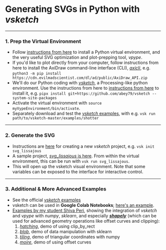 # Generating SVGs in Python with *vsketch*

---

### 1. Prep the Virtual Environment

* Follow [instructions from here](../vpype_svg_prep/README.md) to install a Python virtual environment, and the very useful SVG optimization and plot-prepping tool, *vpype*.
* If you'd like to plot directly from your computer, follow instructions from here to install the AxiDraw command-line interface (CLI), [*axicli*](https://axidraw.com/doc/cli_api/#installation), e.g. `python3 -m pip install https://cdn.evilmadscientist.com/dl/ad/public/AxiDraw_API.zip`
* We'll do our Python coding with [*vsketch*](https://github.com/abey79/vsketch), a Processing-like python environment. Use the instructions from here to [instructions from here](https://vsketch.readthedocs.io/en/latest/install.html) to install it, e.g. `pipx install git+https://github.com/abey79/vsketch --system-site-packages`
* Activate the virtual environment with `source myVypeEnvironment/bin/activate`. 
* Separately download and test the [*vsketch* examples](https://vsketch.readthedocs.io/en/latest/install.html#running-the-examples), with e.g. `vsk run path/to/vsketch-master/examples/shotter`

---

### 2. Generate the SVG

* Instructions are [here](https://github.com/abey79/vsketch#getting-started) for creating a new *vsketch* project, e.g. `vsk init svg_lissajous`
* A sample project, [*svg_lissajous* is here](svg_lissajous/sketch_svg_lissajous.py). From within the virtual environment, this can be run with `vsk run svg_lissajous`.
* This will open up the vsketch visual environment. Note that some variables can be exposed to the interface for interactive control. 

---

### 3. Additional & More Advanced Examples

* See the official [*vsketch* examples](https://vsketch.readthedocs.io/en/latest/install.html#running-the-examples)
* vsketch can be used in **Google Colab Notebooks**; [here's an example](https://colab.research.google.com/github/abey79/vsketch/blob/master/examples/_notebooks/google_colab.ipynb).
* [Examples by my student Shiva Peri](shapely_demos/README.md), showing the integration of *vsketch* and *vpype* with *numpy*, *sklearn*, and especially [***shapely***](https://pypi.org/project/Shapely/) (which can be used for advanced geometry operations like offset curves and clipping):
	1. [*hatching*](https://github.com/shivaPeri/shapely-demos/blob/main/hatching/README.md), demo of using clip_by_rect
	2. [*blob*](https://github.com/shivaPeri/shapely-demos/blob/main/blob/README.md), demo of data manipulation with sklearn
	3. [*tiling*](https://github.com/shivaPeri/shapely-demos/blob/main/tiling/README.md), demo of triangular coordinates with numpy
	4. [*moire*](https://github.com/shivaPeri/shapely-demos/blob/main/moire/README.md), demo of using offset curves



